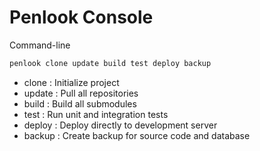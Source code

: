 # Penlook Console

Command-line

```bash
penlook clone update build test deploy backup
```

+ clone  : Initialize project
+ update : Pull all repositories
+ build  : Build all submodules
+ test   : Run unit and integration tests
+ deploy : Deploy directly to development server
+ backup : Create backup for source code and database
